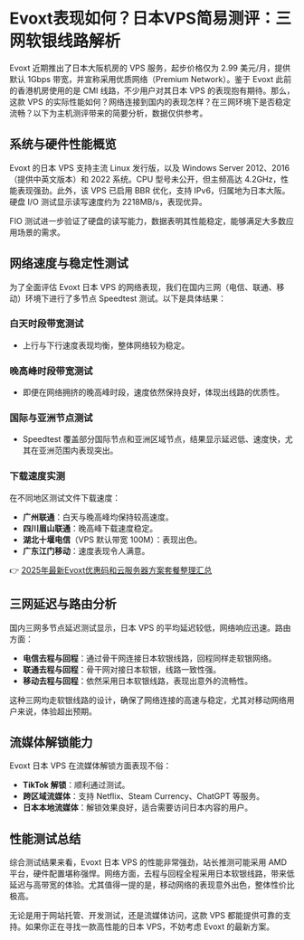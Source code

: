 # Evoxt表现如何？日本VPS简易测评：三网软银线路解析

Evoxt 近期推出了日本大阪机房的 VPS 服务，起步价格仅为 2.99 美元/月，提供默认 1Gbps 带宽，并宣称采用优质网络（Premium Network）。鉴于 Evoxt 此前的香港机房使用的是 CMI 线路，不少用户对其日本 VPS 的表现抱有期待。那么，这款 VPS 的实际性能如何？网络连接到国内的表现怎样？在三网环境下是否稳定流畅？以下为主机测评带来的简要分析，数据仅供参考。

## 系统与硬件性能概览

Evoxt 的日本 VPS 支持主流 Linux 发行版，以及 Windows Server 2012、2016（提供中英文版本）和 2022 系统。CPU 型号未公开，但主频高达 4.2GHz，性能表现强劲。此外，该 VPS 已启用 BBR 优化，支持 IPv6，归属地为日本大阪。硬盘 I/O 测试显示读写速度约为 2218MB/s，表现优异。

FIO 测试进一步验证了硬盘的读写能力，数据表明其性能稳定，能够满足大多数应用场景的需求。

## 网络速度与稳定性测试

为了全面评估 Evoxt 日本 VPS 的网络表现，我们在国内三网（电信、联通、移动）环境下进行了多节点 Speedtest 测试。以下是具体结果：

### 白天时段带宽测试
- 上行与下行速度表现均衡，整体网络较为稳定。

### 晚高峰时段带宽测试
- 即便在网络拥挤的晚高峰时段，速度依然保持良好，体现出线路的优质性。

### 国际与亚洲节点测试
- Speedtest 覆盖部分国际节点和亚洲区域节点，结果显示延迟低、速度快，尤其在亚洲范围内表现突出。

### 下载速度实测
在不同地区测试文件下载速度：
- **广州联通**：白天与晚高峰均保持较高速度。
- **四川眉山联通**：晚高峰下载速度稳定。
- **湖北十堰电信**（VPS 默认带宽 100M）：表现出色。
- **广东江门移动**：速度表现令人满意。

👉 [2025年最新Evoxt优惠码和云服务器方案套餐整理汇总](https://bit.ly/evoxt)

## 三网延迟与路由分析

国内三网多节点延迟测试显示，日本 VPS 的平均延迟较低，网络响应迅速。路由方面：

- **电信去程与回程**：通过骨干网连接日本软银线路，回程同样走软银网络。
- **联通去程与回程**：骨干网对接日本软银，线路一致性强。
- **移动去程与回程**：依然采用日本软银线路，表现出意外的流畅性。

这种三网均走软银线路的设计，确保了网络连接的高速与稳定，尤其对移动网络用户来说，体验超出预期。

## 流媒体解锁能力

Evoxt 日本 VPS 在流媒体解锁方面表现不俗：
- **TikTok 解锁**：顺利通过测试。
- **跨区域流媒体**：支持 Netflix、Steam Currency、ChatGPT 等服务。
- **日本本地流媒体**：解锁效果良好，适合需要访问日本内容的用户。

## 性能测试总结

综合测试结果来看，Evoxt 日本 VPS 的性能非常强劲，站长推测可能采用 AMD 平台，硬件配置堪称强悍。网络方面，去程与回程全程采用日本软银线路，带来低延迟与高带宽的体验。尤其值得一提的是，移动网络的表现意外出色，整体性价比极高。

无论是用于网站托管、开发测试，还是流媒体访问，这款 VPS 都能提供可靠的支持。如果你正在寻找一款高性能的日本 VPS，不妨考虑 Evoxt 的最新方案。